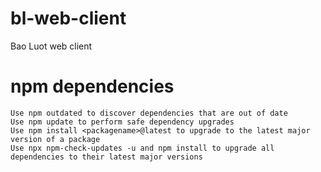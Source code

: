 # bl-web-client
Bao Luot web client

# npm dependencies
```
Use npm outdated to discover dependencies that are out of date
Use npm update to perform safe dependency upgrades
Use npm install <packagename>@latest to upgrade to the latest major version of a package
Use npx npm-check-updates -u and npm install to upgrade all dependencies to their latest major versions
```
